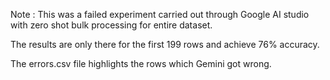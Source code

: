 Note : This was a failed experiment carried out through Google AI studio with 
zero shot bulk processing for entire dataset. 

The results are only there for the first 199 rows and achieve 76% accuracy.

The errors.csv file highlights the rows which Gemini got wrong.